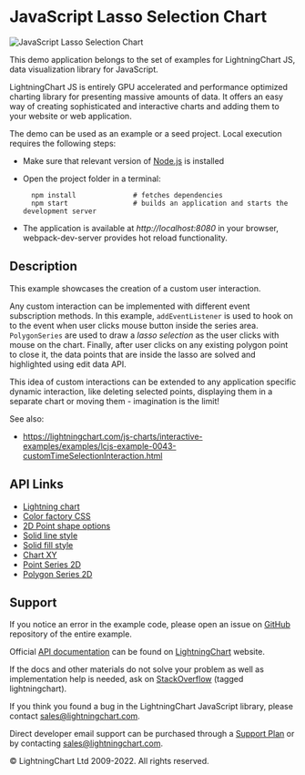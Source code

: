 # JavaScript Lasso Selection Chart

![JavaScript Lasso Selection Chart](customLassoInteraction-darkGold.png)

This demo application belongs to the set of examples for LightningChart JS, data visualization library for JavaScript.

LightningChart JS is entirely GPU accelerated and performance optimized charting library for presenting massive amounts of data. It offers an easy way of creating sophisticated and interactive charts and adding them to your website or web application.

The demo can be used as an example or a seed project. Local execution requires the following steps:

-   Make sure that relevant version of [Node.js](https://nodejs.org/en/download/) is installed
-   Open the project folder in a terminal:

          npm install              # fetches dependencies
          npm start                # builds an application and starts the development server

-   The application is available at _http://localhost:8080_ in your browser, webpack-dev-server provides hot reload functionality.


## Description

This example showcases the creation of a custom user interaction.

Any custom interaction can be implemented with different event subscription methods.
In this example, `addEventListener` is used to hook on to the event when user clicks mouse button inside the series area.
`PolygonSeries` are used to draw a _lasso selection_ as the user clicks with mouse on the chart.
Finally, after user clicks on any existing polygon point to close it, the data points that are inside the lasso are solved and highlighted using edit data API.

This idea of custom interactions can be extended to any application specific dynamic interaction, like deleting selected points, displaying them in a separate chart or moving them - imagination is the limit!

See also:

-   https://lightningchart.com/js-charts/interactive-examples/examples/lcjs-example-0043-customTimeSelectionInteraction.html


## API Links

* [Lightning chart]
* [Color factory CSS]
* [2D Point shape options]
* [Solid line style]
* [Solid fill style]
* [Chart XY]
* [Point Series 2D]
* [Polygon Series 2D]


## Support

If you notice an error in the example code, please open an issue on [GitHub][0] repository of the entire example.

Official [API documentation][1] can be found on [LightningChart][2] website.

If the docs and other materials do not solve your problem as well as implementation help is needed, ask on [StackOverflow][3] (tagged lightningchart).

If you think you found a bug in the LightningChart JavaScript library, please contact sales@lightningchart.com.

Direct developer email support can be purchased through a [Support Plan][4] or by contacting sales@lightningchart.com.

[0]: https://github.com/Arction/
[1]: https://lightningchart.com/lightningchart-js-api-documentation/
[2]: https://lightningchart.com
[3]: https://stackoverflow.com/questions/tagged/lightningchart
[4]: https://lightningchart.com/support-services/

© LightningChart Ltd 2009-2022. All rights reserved.


[Lightning chart]: https://lightningchart.com/js-charts/api-documentation/v7.1.0/functions/lightningChart-1.html
[Color factory CSS]: https://lightningchart.com/js-charts/api-documentation/v7.1.0/functions/ColorCSS.html
[2D Point shape options]: https://lightningchart.com/js-charts/api-documentation/v7.1.0/enums/PointShape.html
[Solid line style]: https://lightningchart.com/js-charts/api-documentation/v7.1.0/classes/SolidLine.html
[Solid fill style]: https://lightningchart.com/js-charts/api-documentation/v7.1.0/classes/SolidFill.html
[Chart XY]: https://lightningchart.com/js-charts/api-documentation/v7.1.0/classes/ChartXY.html
[Point Series 2D]: https://lightningchart.com/js-charts/api-documentation/v7.1.0/classes/PointSeries.html
[Polygon Series 2D]: https://lightningchart.com/js-charts/api-documentation/v7.1.0/classes/PolygonSeries.html

